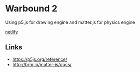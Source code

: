 # Warbound 2
Using p5.js for drawing engine and matter.js for physics engine

[netlify](https://warbound2.netlify.com/)

## Links
* https://p5js.org/reference/
* http://brm.io/matter-js/docs/
